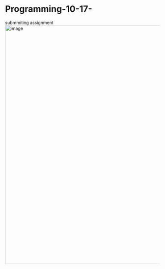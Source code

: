 # Programming-10-17-
submmiting assignment
<img width="641" height="780" alt="image" src="https://github.com/user-attachments/assets/1fa82fbc-f95e-4e64-a170-02927a3eef17" />
